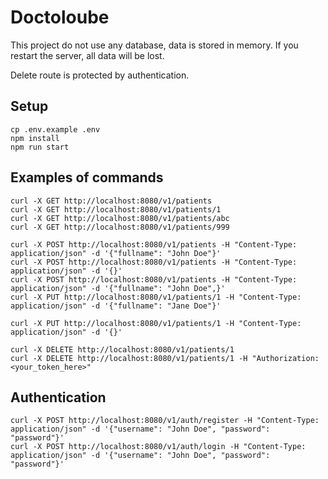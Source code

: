 # Doctoloube

This project do not use any database, data is stored in memory. If you restart the server, all data will be lost.

Delete route is protected by authentication.

## Setup

````
cp .env.example .env
npm install
npm run start
````

## Examples of commands

```
curl -X GET http://localhost:8080/v1/patients
curl -X GET http://localhost:8080/v1/patients/1
curl -X GET http://localhost:8080/v1/patients/abc
curl -X GET http://localhost:8080/v1/patients/999

curl -X POST http://localhost:8080/v1/patients -H "Content-Type: application/json" -d '{"fullname": "John Doe"}'
curl -X POST http://localhost:8080/v1/patients -H "Content-Type: application/json" -d '{}'
curl -X POST http://localhost:8080/v1/patients -H "Content-Type: application/json" -d '{"fullname": "John Doe",}'
curl -X PUT http://localhost:8080/v1/patients/1 -H "Content-Type: application/json" -d '{"fullname": "Jane Doe"}'

curl -X PUT http://localhost:8080/v1/patients/1 -H "Content-Type: application/json" -d '{}'

curl -X DELETE http://localhost:8080/v1/patients/1
curl -X DELETE http://localhost:8080/v1/patients/1 -H "Authorization: <your_token_here>"
```

## Authentication

```
curl -X POST http://localhost:8080/v1/auth/register -H "Content-Type: application/json" -d '{"username": "John Doe", "password": "password"}'
curl -X POST http://localhost:8080/v1/auth/login -H "Content-Type: application/json" -d '{"username": "John Doe", "password": "password"}'
```
